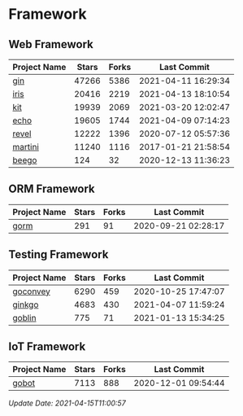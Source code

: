 # Framework

## Web Framework
| Project Name | Stars | Forks | Last Commit |
| ------------ | ----- | ----- | ----------- |
| [gin](https://github.com/gin-gonic/gin) | 47266 | 5386 | 2021-04-11 16:29:34 |
| [iris](https://github.com/kataras/iris) | 20416 | 2219 | 2021-04-13 18:10:54 |
| [kit](https://github.com/go-kit/kit) | 19939 | 2069 | 2021-03-20 12:02:47 |
| [echo](https://github.com/labstack/echo) | 19605 | 1744 | 2021-04-09 07:14:23 |
| [revel](https://github.com/revel/revel) | 12222 | 1396 | 2020-07-12 05:57:36 |
| [martini](https://github.com/go-martini/martini) | 11240 | 1116 | 2017-01-21 21:58:54 |
| [beego](https://github.com/astaxie/beego) | 124 | 32 | 2020-12-13 11:36:23 |

## ORM Framework
| Project Name | Stars | Forks | Last Commit |
| ------------ | ----- | ----- | ----------- |
| [gorm](https://github.com/jinzhu/gorm) | 291 | 91 | 2020-09-21 02:28:17 |

## Testing Framework
| Project Name | Stars | Forks | Last Commit |
| ------------ | ----- | ----- | ----------- |
| [goconvey](https://github.com/smartystreets/goconvey) | 6290 | 459 | 2020-10-25 17:47:07 |
| [ginkgo](https://github.com/onsi/ginkgo) | 4683 | 430 | 2021-04-07 11:59:24 |
| [goblin](https://github.com/franela/goblin) | 775 | 71 | 2021-01-13 15:34:25 |

## IoT Framework
| Project Name | Stars | Forks | Last Commit |
| ------------ | ----- | ----- | ----------- |
| [gobot](https://github.com/hybridgroup/gobot) | 7113 | 888 | 2020-12-01 09:54:44 |

*Update Date: 2021-04-15T11:00:57*